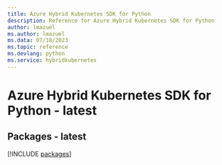 ```yaml
---
title: Azure Hybrid Kubernetes SDK for Python
description: Reference for Azure Hybrid Kubernetes SDK for Python
author: lmazuel
ms.author: lmazuel
ms.data: 07/18/2023
ms.topic: reference
ms.devlang: python
ms.service: hybridkubernetes
---
```

# Azure Hybrid Kubernetes SDK for Python - latest
## Packages - latest
[!INCLUDE [packages](hybrid-kubernetes-index.md)]